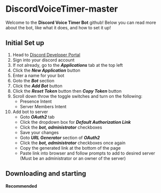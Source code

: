 # DiscordVoiceTimer-master

Welcome to the **Discord Voice Timer Bot** github! Below you can read more about the bot, like what it does, and how to set it up!

## Initial Set up

1. Head to [Discord Developer Portal](https://discord.com/developers/applications)
2. Sign into your discord account
3. If not already, go to the _**Applications**_ tab at the top left
4. Click the _**New Application**_ button
5. Enter a name for your bot
6. Goto the _**Bot**_ section
7. Click the _**Add Bot**_ button
8. Click the _**Reset Token**_ button then _**Copy Token**_ button
9. Scroll down throw the toggle switches and turn on the following:
   - Presence Intent
   - Server Members Intent
10. Add bot to server 
    - Goto _**OAuth2**_ tab
    - Click the dropdown box for _**Default Authorization Link**_
    - Click the _**bot, administrator**_ checkboxes
    - Save your changes
    - Goto _**URL Generator**_ section of _**OAuth2**_
    - Click the _**bot, administrator**_ checkboxes once again
    - Copy the generated link at the bottom of the page
    - Paste link into browser and follow prompts to add to desired server (Must be an administrator or an owner of the server)

## Downloading and starting

#### Recommended
